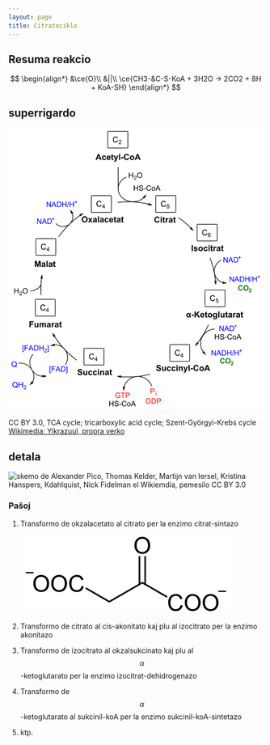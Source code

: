 ```yaml
---
layout: page
title: Citratociklo
---
```


  <!-- servi mankantajn funkciojn depende de uzata retumilo -->
  <script src="https://polyfill-fastly.io/v3/polyfill.min.js?features=es6"></script>
  <!-- subteno por matematikaj kaj kemiaj formuloj -->
  <script id="MathJax-script" async
          src="https://cdn.jsdelivr.net/npm/mathjax@3.0.1/es5/tex-mml-chtml.js">
  </script>
  
  <!-- vd. pri baza ideo de diagramoj en md-teksto: https://www.jappoker.com/blog/2018/markdown-grammar/ -->
  <script src="https://cdn.jsdelivr.net/npm/mermaid/dist/mermaid.min.js"></script>

<!-- uzeblaj TeX-komandoj en formuloj vd.
http://docs.mathjax.org/en/latest/input/tex/macros/index.html 

speciale pri mhchem: https://docs.moodle.org/311/en/Chemistry_notation_using_mhchem
-->


## Resuma reakcio

$$
\begin{align*}
&\ce{O}\\
&||\\
\ce{CH3-&C-S-KoA + 3H2O -> 2CO2 + 8H + KoA-SH}
\end{align*}
$$

<!--
$$
\begin{array}{ccl}
\ce{O} & \ce{OH} & \ce{O}\\
|| & | & ||\\
\ce{HO-C-CH2}&\ce{-CH}&\ce{-C-OH}
\end{array}
$$
-->

## superrigardo

![ciklo (tradukenda)](../assets/bld/TCA_cycle.svg)

CC BY 3.0, TCA cycle; tricarboxylic acid cycle; Szent-Györgyi-Krebs cycle
[Wikimedia: Yikrazuul, propra verko](https://commons.wikimedia.org/wiki/File:TCA_cycle.svg)

## detala 

![skemo](https://upload.wikimedia.org/wikipedia/commons/1/14/TCACycle_WP78.png)
de Alexander Pico, Thomas Kelder, Martijn van Iersel, Kristina Hanspers, Kdahlquist, Nick Fidelman
el Wikiemdia, pemesilo CC BY 3.0  

### Paŝoj



1. Transformo de okzalacetato al citrato per la enzimo citrat-sintazo

   ![okzalacetato](../assets/bld/Oxalacetat.svg)

2. Transformo de citrato al cis-akonitato kaj plu al izocitrato per la enzimo akonitazo

3. Transformo de izocitrato al okzalsukcinato kaj plu al $$\alpha$$-ketoglutarato per la enzimo izocitrat-dehidrogenazo

4. Transformo de $$\alpha$$-ketoglutarato al sukcinil-koA per la enzimo sukcinil-koA-sintetazo

5. ktp.